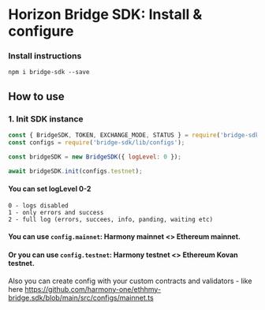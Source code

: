 # Horizon Bridge SDK: Install & configure

### Install instructions

```
npm i bridge-sdk --save
```

## How to use

### 1. Init SDK instance

```js
const { BridgeSDK, TOKEN, EXCHANGE_MODE, STATUS } = require('bridge-sdk');
const configs = require('bridge-sdk/lib/configs');

const bridgeSDK = new BridgeSDK({ logLevel: 0 });

await bridgeSDK.init(configs.testnet);
```
#### You can set logLevel 0-2
```
0 - logs disabled
1 - only errors and success
2 - full log (errors, succees, info, panding, waiting etc)
```

#### You can use ```config.mainnet```: Harmony mainnet <> Ethereum mainnet.
#### Or you can use ```config.testnet```: Harmony testnet <> Ethereum Kovan testnet.
Also you can create config with your custom contracts and validators - like here https://github.com/harmony-one/ethhmy-bridge.sdk/blob/main/src/configs/mainnet.ts
